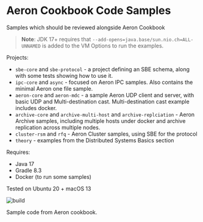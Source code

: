 # Aeron Cookbook Code Samples

Samples which should be reviewed alongside Aeron Cookbook

> **Note**: JDK 17+ requires that `--add-opens=java.base/sun.nio.ch=ALL-UNNAMED` is added to the VM Options to run the examples.

Projects:
- `sbe-core` and `sbe-protocol` - a project defining an SBE schema, along with some tests showing how to use it.
- `ipc-core` and `async` - focused on Aeron IPC samples. Also contains the minimal Aeron one file sample.
- `aeron-core` and `aeron-mdc` - a sample Aeron UDP client and server, with basic UDP and Multi-destination cast. Multi-destination cast example includes docker.
- `archive-core` and `archive-multi-host` and `archive-replciation` - Aeron Archive samples, including multiple hosts under docker and archive replication across multiple nodes.
- `cluster-rsm` and `rfq` - Aeron Cluster samples, using SBE for the protocol
- `theory` - examples from the Distributed Systems Basics section

Requires:
- Java 17
- Gradle 8.3
- Docker (to run some samples)

Tested on Ubuntu 20 + macOS 13

 ![build](https://github.com/real-logic/aeron-cookbook-code/workflows/JavaCI/badge.svg)
 
Sample code from Aeron cookbook.

